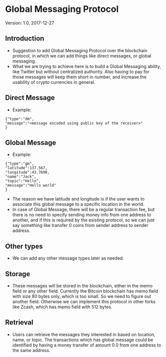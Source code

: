 # Global Messaging Protocol

Version: 1.0, 2017-12-27

## Introduction

- Suggestion to add Global Messaging Protocol over the blockchain protocol, in which we can add things like direct messages, or global messaging.
- What we are trying to achieve here is to build a Global Messaging ability, like Twitter but without centralized authority. Also having to pay for those messages will keep them short in number, and increase the usability of crypto currencies in general.

## Direct Message

- Example:

```
{"type":"dm",
"message":"<message encoded using public key of the receiver>"
}
```

## Global Message
- Example:
```
{"type":"gm",
"latitude":137.567,
"longitude":43.7698,
"name":"Jack",
"topic":"Hello",
"message":"Hello world"
}
```
- The reason we have latitude and longitude is if the user wants to associate this global message to a specific location in the world.
- In case of Global Message, there will be a regular transaction fee, but there is no need to specify sending money info from one address to another, and if this is required by the existing protocol, 
so we can just say something like transfer 0 coins from sender address to sender address.

## Other types
- We can add any other message types later as needed.

## Storage
- These messages will be stored in the blockchain, either in the memo field or any other field. Currently the Bitcoin blockchain has memo field with size 80 bytes only, which is too small. So we need to figure out another field. Otherwise we can implement this protocol in other forks like Zcash, which has memo field with 512 bytes.

## Retrieval
- Users can retrieve the messages they interested in based on location, name, or topic. The transactions which has global message could be identified by having a money transfer of amount 0.0 from one address to the same address.

